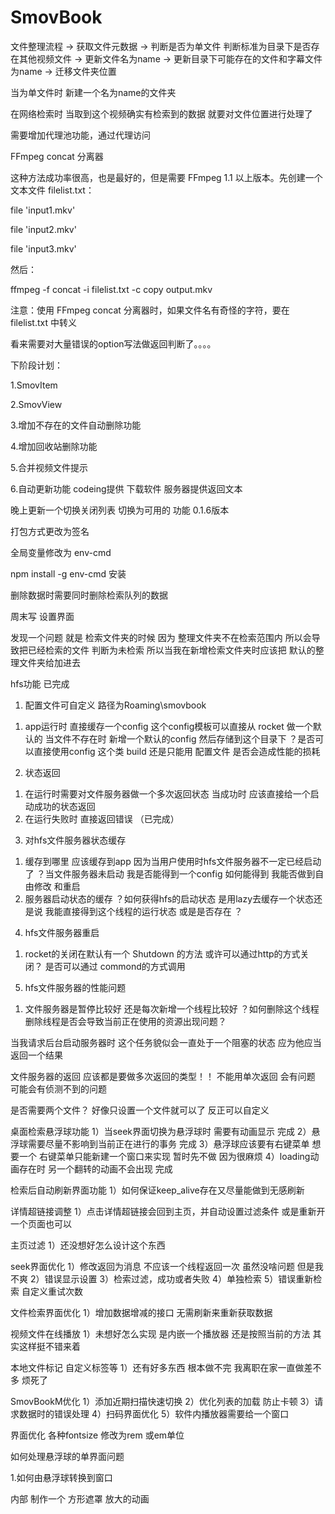 # SmovBook


文件整理流程 -> 获取文件元数据 -> 判断是否为单文件 判断标准为目录下是否存在其他视频文件 -> 更新文件名为name -> 更新目录下可能存在的文件和字幕文件为name -> 迁移文件夹位置 

当为单文件时 新建一个名为name的文件夹

在网络检索时 当取到这个视频确实有检索到的数据 就要对文件位置进行处理了


需要增加代理池功能，通过代理访问


FFmpeg concat 分离器

这种方法成功率很高，也是最好的，但是需要 FFmpeg 1.1 以上版本。先创建一个文本文件 filelist.txt：

file 'input1.mkv'

file 'input2.mkv'

file 'input3.mkv'

然后：

ffmpeg -f concat -i filelist.txt -c copy output.mkv

注意：使用 FFmpeg concat 分离器时，如果文件名有奇怪的字符，要在 filelist.txt 中转义


看来需要对大量错误的option写法做返回判断了。。。。

下阶段计划：

1.SmovItem 

2.SmovView

3.增加不存在的文件自动删除功能

4.增加回收站删除功能

5.合并视频文件提示

6.自动更新功能 codeing提供 下载软件 服务器提供返回文本

晚上更新一个切换关闭列表 切换为可用的 功能 0.1.6版本


打包方式更改为签名 

全局变量修改为 env-cmd

npm install -g env-cmd 安装


删除数据时需要同时删除检索队列的数据

周末写 设置界面

发现一个问题 就是 检索文件夹的时候 因为 整理文件夹不在检索范围内 所以会导致把已经检索的文件 判断为未检索 所以当我在新增检索文件夹时应该把 默认的整理文件夹给加进去






hfs功能 已完成

1. 配置文件可自定义 路径为Roaming\smovbook
  1) app运行时 直接缓存一个config 这个config模板可以直接从 rocket 做一个默认的 当文件不存在时 新增一个默认的config 然后存储到这个目录下 ？是否可以直接使用config 这个类 build 还是只能用 配置文件 是否会造成性能的损耗 
2. 状态返回
  1) 在运行时需要对文件服务器做一个多次返回状态 当成功时 应该直接给一个启动成功的状态返回
  2) 在运行失败时 直接返回错误 （已完成）
3. 对hfs文件服务器状态缓存
  1) 缓存到哪里 应该缓存到app 因为当用户使用时hfs文件服务器不一定已经启动了 ？当文件服务器未启动 我是否能得到一个config 如何能得到 我能否做到自由修改 和重启
  2) 服务器启动状态的缓存 ？如何获得hfs的启动状态 是用lazy去缓存一个状态还是说 我能直接得到这个线程的运行状态 或是是否存在 ？
4. hfs文件服务器重启
  1) rocket的关闭在默认有一个 Shutdown 的方法 或许可以通过http的方式关闭？ 是否可以通过 commond的方式调用
5. hfs文件服务器的性能问题
  1) 文件服务器是暂停比较好 还是每次新增一个线程比较好 ？如何删除这个线程 删除线程是否会导致当前正在使用的资源出现问题？ 


  当我请求后台启动服务器时 这个任务貌似会一直处于一个阻塞的状态 应为他应当返回一个结果

  文件服务器的返回 应该都是要做多次返回的类型！！ 不能用单次返回 会有问题 可能会有侦测不到的问题

  是否需要两个文件？ 好像只设置一个文件就可以了 反正可以自定义


桌面检索悬浮球功能
1）当seek界面切换为悬浮球时 需要有动画显示  完成
2）悬浮球需要尽量不影响到当前正在进行的事务   完成
3）悬浮球应该要有右键菜单   想要一个 右键菜单只能新建一个窗口来实现 暂时先不做 因为很麻烦
4）loading动画存在时 另一个翻转的动画不会出现 完成


检索后自动刷新界面功能
1）如何保证keep_alive存在又尽量能做到无感刷新

详情超链接调整
1）点击详情超链接会回到主页，并自动设置过滤条件 或是重新开一个页面也可以

主页过滤
1）还没想好怎么设计这个东西

seek界面优化
1）修改返回为消息 不应该一个线程返回一次 虽然没啥问题 但是我不爽
2）错误显示设置 
3）检索过滤，成功或者失败
4）单独检索
5）错误重新检索 自定义重试次数

文件检索界面优化
1）增加数据增减的接口 无需刷新来重新获取数据

视频文件在线播放
1）未想好怎么实现 是内嵌一个播放器 还是按照当前的方法 其实这样挺不错来着

本地文件标记 自定义标签等
1）还有好多东西 根本做不完 我离职在家一直做差不多 烦死了

SmovBookM优化
1）添加近期扫描快速切换
2）优化列表的加载 防止卡顿
3）请求数据时的错误处理
4）扫码界面优化
5）软件内播放器需要给一个窗口

界面优化 各种fontsize 修改为rem 或em单位

如何处理悬浮球的单界面问题 

1.如何由悬浮球转换到窗口

内部 制作一个 方形遮罩 放大的动画 


